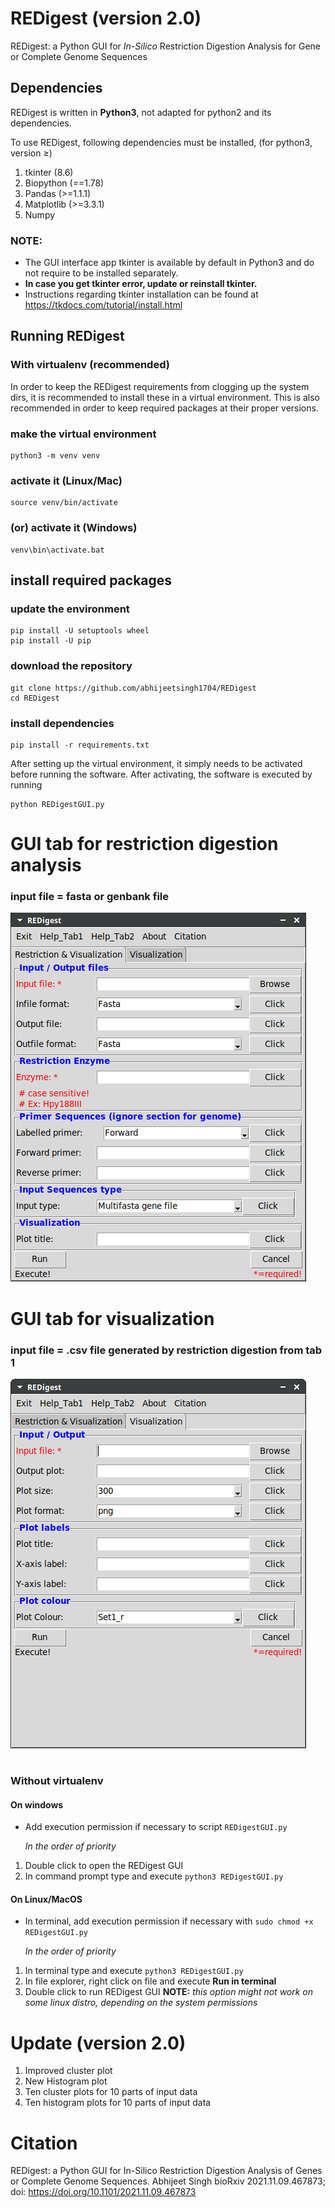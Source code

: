 # REDigest (version 2.0)
REDigest: a Python GUI for *In-Silico* Restriction Digestion Analysis for Gene or Complete Genome Sequences

## Dependencies
REDigest is written in **Python3**, not adapted for python2 and its dependencies.

To use REDigest, following dependencies must be installed, (for python3, version ≥) 

1. tkinter (8.6)
2. Biopython (==1.78)
3. Pandas (>=1.1.1)
4. Matplotlib (>=3.3.1)
5. Numpy

### NOTE: 
- The GUI interface app tkinter is available by default in Python3 and do not require to be installed separately. 
- **In case you get tkinter error, update or reinstall tkinter.**
- Instructions regarding tkinter installation can be found at https://tkdocs.com/tutorial/install.html

## Running REDigest

### With virtualenv (recommended)

In order to keep the REDigest requirements from clogging up the system dirs, it is recommended to install these in a virtual environment. This is also recommended in order to keep required packages at their proper versions.


### make the virtual environment
```
python3 -m venv venv
```
### activate it (Linux/Mac)
```
source venv/bin/activate
```

### (or) activate it (Windows)
```
venv\bin\activate.bat
```

## install required packages

### update the environment 

```
pip install -U setuptools wheel
pip install -U pip
```

### download the repository
```
git clone https://github.com/abhijeetsingh1704/REDigest
cd REDigest
```

### install dependencies
```
pip install -r requirements.txt
```

After setting up the virtual environment, it simply needs to be activated before running the software. After activating, the software is executed by running
```
python REDigestGUI.py
```


# GUI tab for restriction digestion analysis

### input file = fasta or genbank file

![alt text](https://github.com/abhijeetsingh1704/REDigest/blob/master/REDigest.png?raw=true)



#


# GUI tab for visualization

### input file = .csv file generated by restriction digestion from tab 1

![alt text](https://github.com/abhijeetsingh1704/REDigest/blob/master/REDigest2.png?raw=true)


#


### Without virtualenv

#### On windows
* Add execution permission if necessary to script `REDigestGUI.py`

    *In the order of priority*
1. Double click to open the REDigest GUI
2. In command prompt type and execute `python3 REDigestGUI.py`

#### On Linux/MacOS
* In terminal, add execution permission if necessary with `sudo chmod +x REDigestGUI.py`

    *In the order of priority*
1. In terminal type and execute `python3 REDigestGUI.py`
2. In file explorer, right click on file and execute **Run in terminal**
3. Double click to run REDigest GUI **NOTE:** *this option might not work on some linux distro, depending on the system permissions*

# Update (version 2.0)
1. Improved cluster plot
2. New Histogram plot
3. Ten cluster plots for 10 parts of input data 
3. Ten histogram plots for 10 parts of input data

# Citation
REDigest: a Python GUI for In-Silico Restriction Digestion Analysis of Genes or Complete Genome Sequences.
Abhijeet Singh
bioRxiv 2021.11.09.467873; doi: https://doi.org/10.1101/2021.11.09.467873
